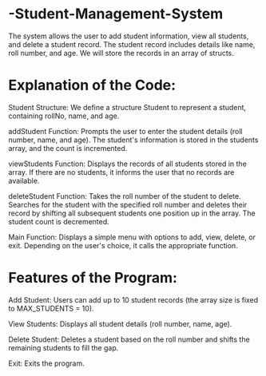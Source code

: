 # -Student-Management-System
The system allows the user to add student information, view all students, and delete a student record. The student record includes details like name, roll number, and age. We will store the records in an array of structs.

# Explanation of the Code:
Student Structure:
We define a structure Student to represent a student, containing rollNo, name, and age.

addStudent Function:
Prompts the user to enter the student details (roll number, name, and age).
The student's information is stored in the students array, and the count is incremented.

viewStudents Function:
Displays the records of all students stored in the array.
If there are no students, it informs the user that no records are available.

deleteStudent Function:
Takes the roll number of the student to delete.
Searches for the student with the specified roll number and deletes their record by shifting all subsequent students one position up in the array.
The student count is decremented.

Main Function:
Displays a simple menu with options to add, view, delete, or exit.
Depending on the user's choice, it calls the appropriate function.

# Features of the Program:
Add Student: Users can add up to 10 student records (the array size is fixed to MAX_STUDENTS = 10).

View Students: Displays all student details (roll number, name, age).

Delete Student: Deletes a student based on the roll number and shifts the remaining students to fill the gap.

Exit: Exits the program.

